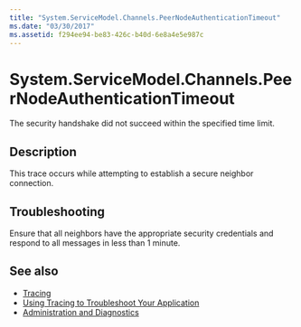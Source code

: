 ```yaml
---
title: "System.ServiceModel.Channels.PeerNodeAuthenticationTimeout"
ms.date: "03/30/2017"
ms.assetid: f294ee94-be83-426c-b40d-6e8a4e5e987c
---
```

# System.ServiceModel.Channels.PeerNodeAuthenticationTimeout
The security handshake did not succeed within the specified time limit.  
  
## Description  
 This trace occurs while attempting to establish a secure neighbor connection.  
  
## Troubleshooting  
 Ensure that all neighbors have the appropriate security credentials and respond to all messages in less than 1 minute.  
  
## See also
- [Tracing](../../../../../docs/framework/wcf/diagnostics/tracing/index.md)
- [Using Tracing to Troubleshoot Your Application](../../../../../docs/framework/wcf/diagnostics/tracing/using-tracing-to-troubleshoot-your-application.md)
- [Administration and Diagnostics](../../../../../docs/framework/wcf/diagnostics/index.md)

